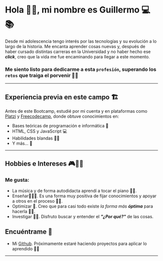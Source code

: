 # Hola 👋🏻, mi nombre es Guillermo 💻📚

Desde mi adolescencia tengo interés por las tecnologías y su evolución a lo largo de la historia. Me encanta aprender cosas nuevas y, después de haber cursado distintas carreras en la Universidad y no haber hecho ese ***click***, creo que la vida me fue encaminando para llegar a este momento.

### Me siento listo para **dedicarme** a esta  `profesión`, **superando** los `retos` que traiga el porvenir 💪🏻

---------------------------------------------------------------------------------------------------

## Experiencia previa en este campo 🏗️

Antes de este Bootcamp, estudié por mi cuenta y en plataformas como [Platzi](https://platzi.com/ "https://platzi.com/") y [Freecodecamp](https://www.freecodecamp.org/ "https://www.freecodecamp.org/"), donde obtuve conocimientos en:

- Bases teóricas de programación e informática 📖
- HTML, CSS y JavaScript 💻
- Habilidades blandas 🤝🏻
- Y más... 👀

---------------------------------------------------------------------------------------------------

## Hobbies e Intereses 🎮👦🏻

### Me gusta:

- La música y de forma autodidacta aprendí a tocar el piano 🎹🎵.
- Enseñar👨🏻‍🏫. Es una forma muy positiva de fijar conocimientos y apoyar a otros en el proceso 🧠✨.
- Optimizar 🔧. Creo que para casi todo existe *la forma más **óptima*** para hacerla 🙌🏻.
- Investigar 🔬🤔. Disfruto buscar y entender el ***"¿Por qué?"*** de las cosas.

## Encuéntrame 🔎

- Mi [Github](https://github.com/DivPanda). Próximamente estaré haciendo proyectos para aplicar lo aprendido 🙌🏻

---------------------------------------------------------------------------------------------------
